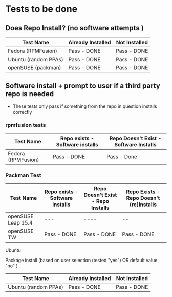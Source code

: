 # Tests to be done 

## Does Repo Install? (no software attempts )
| Test Name            | Already Installed | Not Installed |
|----------------------|-------------------|---------------|
| Fedora (RPMFusion)   | Pass - DONE       | Pass - DONE   |
| Ubuntu (random PPAs) | Pass - DONE       | Pass - DONE   |
| openSUSE (packman)   | Pass - DONE       | Pass - DONE   |


## Software install + prompt to user if a third party repo is needed 

- These tests only pass if something from the repo in question installs correctly 

### rpmfusion tests 

| Test Name          | Repo exists - Software installs | Repo Doesn't Exist - Software Installs |
|--------------------|---------------------------------|----------------------------------------|
| Fedora (RPMFusion) | Pass - DONE                     | Pass - Done                            |


### Packman Test 
| Test Name          | Repo exists - Software installs | Repo Doesn't Exist - Repo Installs | Repo Exists - Repo Doesn't (re)Installs |
|--------------------|---------------------------------|------------------------------------|-----------------------------------------|
| openSUSE Leap 15.4 | ---                             | ----                               | --                                      |
| openSUSE TW        | Pass - DONE                            | Pass - DONE                        | Pass - DONE                             |


Ubuntu 

Package install (based on user selection (tested "yes") OR default value "no" )

| Test Name            | Already Installed | Not Installed |
|----------------------|-------------------|---------------|
| Ubuntu (random PPAs) | Pass - DONE       | Pass - DONE   |
